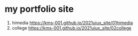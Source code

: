 # my portfolio site
1. himedia https://kms-001.github.io/2021uiux_site/01himedia
1. college https://kms-001.github.io/2021uiux_site/02college
